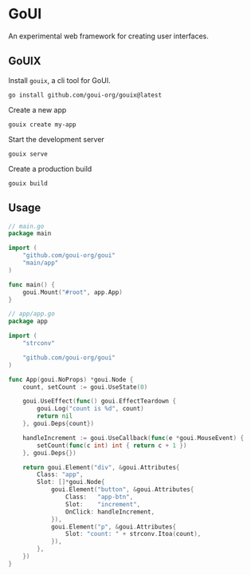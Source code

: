 # GoUI
An experimental web framework for creating user interfaces.

## GoUIX
Install `gouix`, a cli tool for GoUI.

```
go install github.com/goui-org/gouix@latest
```

Create a new app
```
gouix create my-app
```

Start the development server
```
gouix serve
```

Create a production build
```
gouix build
```

## Usage
```go
// main.go
package main

import (
	"github.com/goui-org/goui"
	"main/app"
)

func main() {
	goui.Mount("#root", app.App)
}
```


```go
// app/app.go
package app

import (
	"strconv"

	"github.com/goui-org/goui"
)

func App(goui.NoProps) *goui.Node {
	count, setCount := goui.UseState(0)

	goui.UseEffect(func() goui.EffectTeardown {
		goui.Log("count is %d", count)
		return nil
	}, goui.Deps{count})

	handleIncrement := goui.UseCallback(func(e *goui.MouseEvent) {
		setCount(func(c int) int { return c + 1 })
	}, goui.Deps{})

	return goui.Element("div", &goui.Attributes{
		Class: "app",
		Slot: []*goui.Node{
			goui.Element("button", &goui.Attributes{
				Class:   "app-btn",
				Slot:    "increment",
				OnClick: handleIncrement,
			}),
			goui.Element("p", &goui.Attributes{
				Slot: "count: " + strconv.Itoa(count),
			}),
		},
	})
}
```
